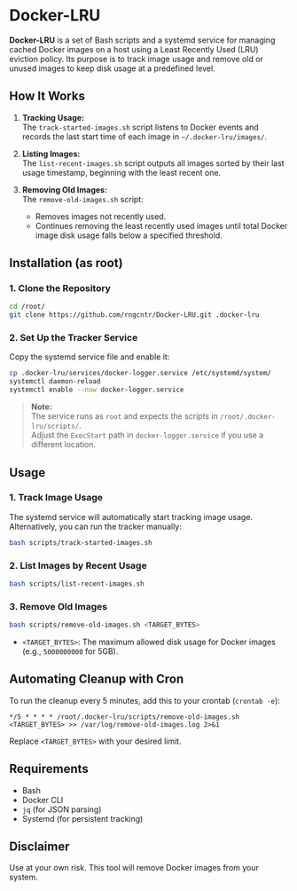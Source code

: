 # Docker-LRU

**Docker-LRU** is a set of Bash scripts and a systemd service for managing cached Docker images on a host using a Least Recently Used (LRU) eviction policy.
Its purpose is to track image usage and remove old or unused images to keep disk usage at a predefined level.

## How It Works

1. **Tracking Usage:**  
   The `track-started-images.sh` script listens to Docker events and records the last start time of each image in `~/.docker-lru/images/`.

2. **Listing Images:**  
   The `list-recent-images.sh` script outputs all images sorted by their last usage timestamp, beginning with the least recent one.

3. **Removing Old Images:**  
   The `remove-old-images.sh` script:
   - Removes images not recently used.
   - Continues removing the least recently used images until total Docker image disk usage falls below a specified threshold.

## Installation (as root)

### 1. Clone the Repository

```sh
cd /root/
git clone https://github.com/rngcntr/Docker-LRU.git .docker-lru
```

### 2. Set Up the Tracker Service

Copy the systemd service file and enable it:

```sh
cp .docker-lru/services/docker-logger.service /etc/systemd/system/
systemctl daemon-reload
systemctl enable --now docker-logger.service
```

> **Note:**  
> The service runs as `root` and expects the scripts in `/root/.docker-lru/scripts/`.  
> Adjust the `ExecStart` path in `docker-logger.service` if you use a different location.

## Usage

### 1. Track Image Usage

The systemd service will automatically start tracking image usage.  
Alternatively, you can run the tracker manually:

```sh
bash scripts/track-started-images.sh
```

### 2. List Images by Recent Usage

```sh
bash scripts/list-recent-images.sh
```

### 3. Remove Old Images

```sh
bash scripts/remove-old-images.sh <TARGET_BYTES>
```

- `<TARGET_BYTES>`: The maximum allowed disk usage for Docker images (e.g., `5000000000` for 5GB).

## Automating Cleanup with Cron

To run the cleanup every 5 minutes, add this to your crontab (`crontab -e`):

```
*/5 * * * * /root/.docker-lru/scripts/remove-old-images.sh <TARGET_BYTES> >> /var/log/remove-old-images.log 2>&1
```

Replace `<TARGET_BYTES>` with your desired limit.

## Requirements

- Bash
- Docker CLI
- `jq` (for JSON parsing)
- Systemd (for persistent tracking)

## Disclaimer

Use at your own risk. This tool will remove Docker images from your system.